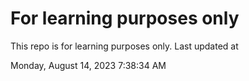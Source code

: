 # For learning purposes only
This repo is for learning purposes only.
Last updated at

Monday, August 14, 2023 7:38:34 AM

